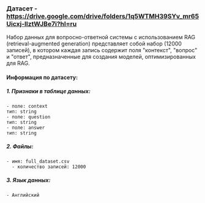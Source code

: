 ### Датасет - https://drive.google.com/drive/folders/1q5WTMH39SYv_mr65Uicxj-IlztWJBe7i?hl=ru

Набор данных для вопросно-ответной системы с использованием RAG (retrieval-augmented generation) представляет собой набор (12000 записей), 
в котором каждая запись содержит поля "контекст", "вопрос" и "ответ", предназначенные для создания моделей, оптимизированных для RAG.

#### Информация по датасету:
  ##### 1. Признаки в таблице данных:
    - поле: context
    тип: string
    - поле: question
    тип: string
    - поле: answer
    тип: string
  ##### 2. Файлы:
    - имя: full_dataset.csv
      - количество записей: 12000
  ##### 3. Язык данных:
    - Английский
